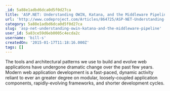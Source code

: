 ```yaml
---
_id: 5a88e1adbd6dca0d5f0d27ca
title: 'ASP.NET: Understanding OWIN, Katana, and the Middleware Pipeline'
url: 'http://www.codeproject.com/Articles/864725/ASP-NET-Understanding-OWIN-Katana-and-the-Middlewa'
category: 5a88e1adbd6dca0d5f0d27ca
slug: 'asp-net-understanding-owin-katana-and-the-middleware-pipeline'
user_id: 5a83ce59d6eb0005c4ecda2c
username: 'bill-s'
createdOn: '2015-01-17T11:18:16.000Z'
tags: []
---
```


The tools and architectural patterns we use to build and evolve web applications have undergone dramatic change over the past few years. Modern web application development is a fast-paced, dynamic activity reliant to ever an greater degree on modular, loosely-coupled application components, rapidly-evolving frameworks, and shorter development cycles.
